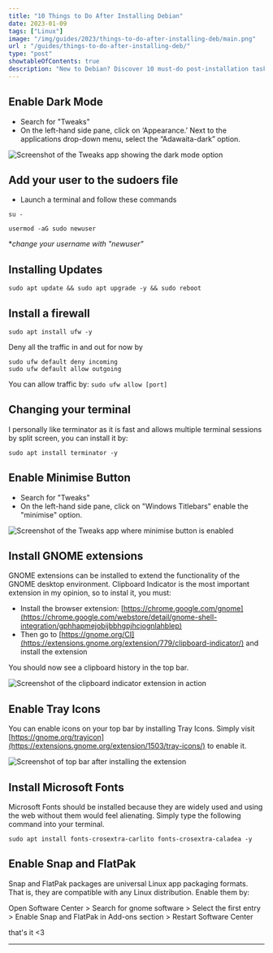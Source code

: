 ```yaml
---
title: "10 Things to Do After Installing Debian"
date: 2023-01-09
tags: ["Linux"]
image: "/img/guides/2023/things-to-do-after-installing-deb/main.png"
url : "/guides/things-to-do-after-installing-deb/"
type: "post"
showtableOfContents: true
description: "New to Debian? Discover 10 must-do post-installation tasks with our guide. Improve performance, security, and usability in no time"
---
```


## Enable Dark Mode 

- Search for "Tweaks" 
- On the left-hand side pane, click on ‘Appearance.’ Next to the applications drop-down menu, select the “Adawaita-dark” option.

![Screenshot of the Tweaks app showing the dark mode option](/img/guides/2023/things-to-do-after-installing-deb/2022.png)

## Add your user to the sudoers file 

- Launch a terminal and follow these commands

```
su -
```
```
usermod -aG sudo newuser
```
**change your username with "newuser"* 

## Installing Updates 
``` 
sudo apt update && sudo apt upgrade -y && sudo reboot
```

## Install a firewall
```
sudo apt install ufw -y 
```
Deny all the traffic in and out for now by 

```
sudo ufw default deny incoming  
sudo ufw default allow outgoing
```
You can allow traffic by: ```sudo ufw allow [port]``` 

## Changing your terminal
I personally like terminator as it is fast and allows multiple terminal sessions by split screen, you can install it by: 
```
sudo apt install terminator -y 
```
## Enable Minimise Button

- Search for "Tweaks" 
- On the left-hand side pane, click on "Windows Titlebars" enable the "minimise" option.

![Screenshot of the Tweaks app where minimise button is enabled](/img/guides/2023/things-to-do-after-installing-deb/2022_1.png)

## Install GNOME extensions
GNOME extensions can be installed to extend the functionality of the GNOME desktop environment. Clipboard Indicator is the most important extension in my opinion, so to instal it, you must:

- Install the browser extension: [https://chrome.google.com/gnome](https://chrome.google.com/webstore/detail/gnome-shell-integration/gphhapmejobijbbhgpjhcjognlahblep)
- Then go to [https://gnome.org/CI](https://extensions.gnome.org/extension/779/clipboard-indicator/) and install the extension

You should now see a clipboard history in the top bar.

![Screenshot of the clipboard indicator extension in action](/img/guides/2023/things-to-do-after-installing-deb/2022_2.png)

## Enable Tray Icons

You can enable icons on your top bar by installing Tray Icons. Simply visit [https://gnome.org/trayicon](https://extensions.gnome.org/extension/1503/tray-icons/) to enable it.

![Screenshot of top bar after installing the extension](/img/guides/2023/things-to-do-after-installing-deb/2022_3.png)

## Install Microsoft Fonts
Microsoft Fonts should be installed because they are widely used and using the web without them would feel alienating. Simply type the following command into your terminal.

```
sudo apt install fonts-crosextra-carlito fonts-crosextra-caladea -y 
```

## Enable Snap and FlatPak
Snap and FlatPak packages are universal Linux app packaging formats. That is, they are compatible with any Linux distribution. Enable them by: 

Open Software Center > Search for gnome software > Select the first entry > Enable Snap and FlatPak in Add-ons section > Restart Software Center

that's it <3

----
  